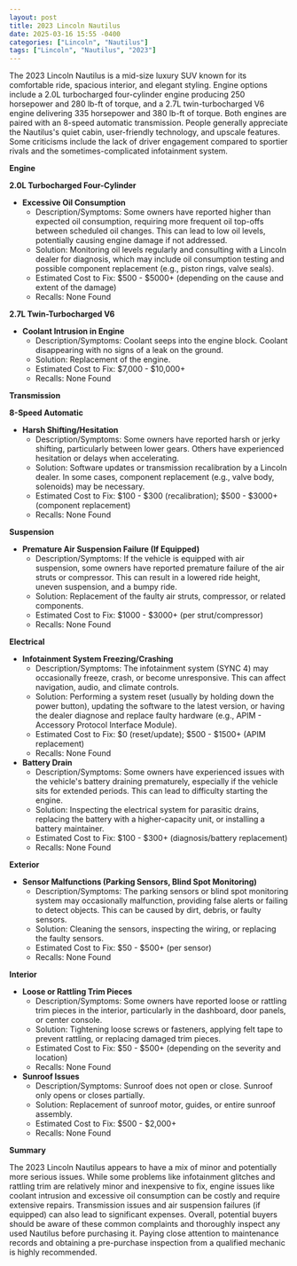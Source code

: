 ```yaml
---
layout: post
title: 2023 Lincoln Nautilus
date: 2025-03-16 15:55 -0400
categories: ["Lincoln", "Nautilus"]
tags: ["Lincoln", "Nautilus", "2023"]
---
```

The 2023 Lincoln Nautilus is a mid-size luxury SUV known for its comfortable ride, spacious interior, and elegant styling. Engine options include a 2.0L turbocharged four-cylinder engine producing 250 horsepower and 280 lb-ft of torque, and a 2.7L twin-turbocharged V6 engine delivering 335 horsepower and 380 lb-ft of torque. Both engines are paired with an 8-speed automatic transmission. People generally appreciate the Nautilus's quiet cabin, user-friendly technology, and upscale features. Some criticisms include the lack of driver engagement compared to sportier rivals and the sometimes-complicated infotainment system.

**Engine**

**2.0L Turbocharged Four-Cylinder**

*   **Excessive Oil Consumption**
    *   Description/Symptoms: Some owners have reported higher than expected oil consumption, requiring more frequent oil top-offs between scheduled oil changes. This can lead to low oil levels, potentially causing engine damage if not addressed.
    *   Solution: Monitoring oil levels regularly and consulting with a Lincoln dealer for diagnosis, which may include oil consumption testing and possible component replacement (e.g., piston rings, valve seals).
    *   Estimated Cost to Fix: $500 - $5000+ (depending on the cause and extent of the damage)
    *   Recalls: None Found

**2.7L Twin-Turbocharged V6**

*   **Coolant Intrusion in Engine**
    *   Description/Symptoms: Coolant seeps into the engine block. Coolant disappearing with no signs of a leak on the ground.
    *   Solution: Replacement of the engine.
    *   Estimated Cost to Fix: $7,000 - $10,000+
    *   Recalls: None Found

**Transmission**

**8-Speed Automatic**

*   **Harsh Shifting/Hesitation**
    *   Description/Symptoms: Some owners have reported harsh or jerky shifting, particularly between lower gears. Others have experienced hesitation or delays when accelerating.
    *   Solution: Software updates or transmission recalibration by a Lincoln dealer. In some cases, component replacement (e.g., valve body, solenoids) may be necessary.
    *   Estimated Cost to Fix: $100 - $300 (recalibration); $500 - $3000+ (component replacement)
    *   Recalls: None Found

**Suspension**

*   **Premature Air Suspension Failure (If Equipped)**
    *   Description/Symptoms: If the vehicle is equipped with air suspension, some owners have reported premature failure of the air struts or compressor. This can result in a lowered ride height, uneven suspension, and a bumpy ride.
    *   Solution: Replacement of the faulty air struts, compressor, or related components.
    *   Estimated Cost to Fix: $1000 - $3000+ (per strut/compressor)
    *   Recalls: None Found

**Electrical**

*   **Infotainment System Freezing/Crashing**
    *   Description/Symptoms: The infotainment system (SYNC 4) may occasionally freeze, crash, or become unresponsive. This can affect navigation, audio, and climate controls.
    *   Solution: Performing a system reset (usually by holding down the power button), updating the software to the latest version, or having the dealer diagnose and replace faulty hardware (e.g., APIM - Accessory Protocol Interface Module).
    *   Estimated Cost to Fix: $0 (reset/update); $500 - $1500+ (APIM replacement)
    *   Recalls: None Found
*   **Battery Drain**
    *   Description/Symptoms: Some owners have experienced issues with the vehicle's battery draining prematurely, especially if the vehicle sits for extended periods. This can lead to difficulty starting the engine.
    *   Solution: Inspecting the electrical system for parasitic drains, replacing the battery with a higher-capacity unit, or installing a battery maintainer.
    *   Estimated Cost to Fix: $100 - $300+ (diagnosis/battery replacement)
    *   Recalls: None Found

**Exterior**

*   **Sensor Malfunctions (Parking Sensors, Blind Spot Monitoring)**
    *   Description/Symptoms: The parking sensors or blind spot monitoring system may occasionally malfunction, providing false alerts or failing to detect objects. This can be caused by dirt, debris, or faulty sensors.
    *   Solution: Cleaning the sensors, inspecting the wiring, or replacing the faulty sensors.
    *   Estimated Cost to Fix: $50 - $500+ (per sensor)
    *   Recalls: None Found

**Interior**

*   **Loose or Rattling Trim Pieces**
    *   Description/Symptoms: Some owners have reported loose or rattling trim pieces in the interior, particularly in the dashboard, door panels, or center console.
    *   Solution: Tightening loose screws or fasteners, applying felt tape to prevent rattling, or replacing damaged trim pieces.
    *   Estimated Cost to Fix: $50 - $500+ (depending on the severity and location)
    *   Recalls: None Found
* **Sunroof Issues**
    * Description/Symptoms: Sunroof does not open or close. Sunroof only opens or closes partially.
    * Solution: Replacement of sunroof motor, guides, or entire sunroof assembly.
    * Estimated Cost to Fix: $500 - $2,000+
    * Recalls: None Found

**Summary**

The 2023 Lincoln Nautilus appears to have a mix of minor and potentially more serious issues. While some problems like infotainment glitches and rattling trim are relatively minor and inexpensive to fix, engine issues like coolant intrusion and excessive oil consumption can be costly and require extensive repairs. Transmission issues and air suspension failures (if equipped) can also lead to significant expenses. Overall, potential buyers should be aware of these common complaints and thoroughly inspect any used Nautilus before purchasing it. Paying close attention to maintenance records and obtaining a pre-purchase inspection from a qualified mechanic is highly recommended.

